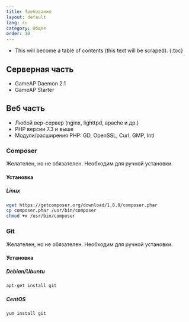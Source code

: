 ```yaml
---
title: Требования
layout: default
lang: ru
category: Общее
order: 10
---
```


* This will become a table of contents (this text will be scraped).
{:toc}

## Серверная часть

* GameAP Daemon 2.1
* GameAP Starter

## Веб часть

* Любой вер-сервер (nginx, lighttpd, apache и др.)
* PHP версии 7.3 и выше
* Модули/расширения PHP: GD, OpenSSL, Curl, GMP, Intl

### Composer

Желателен, но не обязателен. Необходим для ручной установки.

#### Установка

##### Linux
```bash
wget https://getcomposer.org/download/1.8.0/composer.phar
cp composer.phar /usr/bin/composer
chmod +x /usr/bin/composer
```

### Git

Желателен, но не обязателен. Необходим для ручной установки.

#### Установка

##### Debian/Ubuntu

```bash
apt-get install git
```

##### CentOS
```bash
yum install git
```
